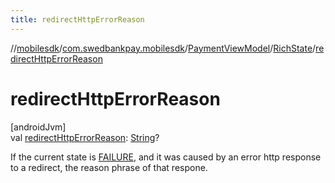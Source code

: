 ```yaml
---
title: redirectHttpErrorReason
---
```

//[mobilesdk](../../../../index.html)/[com.swedbankpay.mobilesdk](../../index.html)/[PaymentViewModel](../index.html)/[RichState](index.html)/[redirectHttpErrorReason](redirect-http-error-reason.html)



# redirectHttpErrorReason



[androidJvm]\
val [redirectHttpErrorReason](redirect-http-error-reason.html): [String](https://kotlinlang.org/api/latest/jvm/stdlib/kotlin/-string/index.html)?



If the current state is [FAILURE](../-state/-f-a-i-l-u-r-e/index.html), and it was caused by an error http response to a redirect, the reason phrase of that respone.





